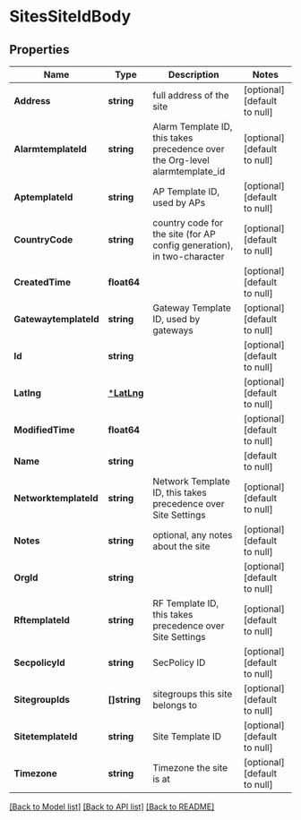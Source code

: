 # SitesSiteIdBody

## Properties
Name | Type | Description | Notes
------------ | ------------- | ------------- | -------------
**Address** | **string** | full address of the site | [optional] [default to null]
**AlarmtemplateId** | **string** | Alarm Template ID, this takes precedence over the Org-level alarmtemplate_id | [optional] [default to null]
**AptemplateId** | **string** | AP Template ID, used by APs | [optional] [default to null]
**CountryCode** | **string** | country code for the site (for AP config generation), in two-character | [optional] [default to null]
**CreatedTime** | **float64** |  | [optional] [default to null]
**GatewaytemplateId** | **string** | Gateway Template ID, used by gateways | [optional] [default to null]
**Id** | **string** |  | [optional] [default to null]
**Latlng** | [***LatLng**](lat_lng.md) |  | [optional] [default to null]
**ModifiedTime** | **float64** |  | [optional] [default to null]
**Name** | **string** |  | [default to null]
**NetworktemplateId** | **string** | Network Template ID, this takes precedence over Site Settings | [optional] [default to null]
**Notes** | **string** | optional, any notes about the site | [optional] [default to null]
**OrgId** | **string** |  | [optional] [default to null]
**RftemplateId** | **string** | RF Template ID, this takes precedence over Site Settings | [optional] [default to null]
**SecpolicyId** | **string** | SecPolicy ID | [optional] [default to null]
**SitegroupIds** | **[]string** | sitegroups this site belongs to | [optional] [default to null]
**SitetemplateId** | **string** | Site Template ID | [optional] [default to null]
**Timezone** | **string** | Timezone the site is at | [optional] [default to null]

[[Back to Model list]](../README.md#documentation-for-models) [[Back to API list]](../README.md#documentation-for-api-endpoints) [[Back to README]](../README.md)


